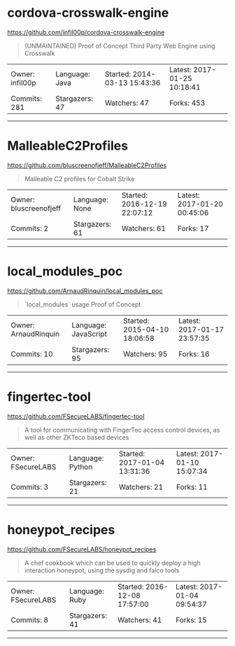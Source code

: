 # cordova-crosswalk-engine

https://github.com/infil00p/cordova-crosswalk-engine
<blockquote>
(UNMAINTAINED) Proof of Concept Third Party Web Engine using Crosswalk
</blockquote>

<table>
<tr><td>Owner: infil00p</td>
    <td>Language: Java</td>
    <td>Started: 2014-03-13 15:43:36</td>
    <td>Latest: 2017-01-25 10:18:41</td></tr>
<tr><td>Commits: 281</td>
    <td>Stargazers: 47</td>
    <td>Watchers: 47</td>
    <td>Forks: 453</td></tr>
</table>

---

# MalleableC2Profiles

https://github.com/bluscreenofjeff/MalleableC2Profiles
<blockquote>
Malleable C2 profiles for Cobalt Strike
</blockquote>

<table>
<tr><td>Owner: bluscreenofjeff</td>
    <td>Language: None</td>
    <td>Started: 2016-12-19 22:07:12</td>
    <td>Latest: 2017-01-20 00:45:06</td></tr>
<tr><td>Commits: 2</td>
    <td>Stargazers: 61</td>
    <td>Watchers: 61</td>
    <td>Forks: 17</td></tr>
</table>

---

# local_modules_poc

https://github.com/ArnaudRinquin/local_modules_poc
<blockquote>
`local_modules` usage Proof of Concept
</blockquote>

<table>
<tr><td>Owner: ArnaudRinquin</td>
    <td>Language: JavaScript</td>
    <td>Started: 2015-04-10 18:06:58</td>
    <td>Latest: 2017-01-17 23:57:35</td></tr>
<tr><td>Commits: 10</td>
    <td>Stargazers: 95</td>
    <td>Watchers: 95</td>
    <td>Forks: 16</td></tr>
</table>

---

# fingertec-tool

https://github.com/FSecureLABS/fingertec-tool
<blockquote>
A tool for communicating with FingerTec access control devices, as well as other ZKTeco based devices
</blockquote>

<table>
<tr><td>Owner: FSecureLABS</td>
    <td>Language: Python</td>
    <td>Started: 2017-01-04 13:31:36</td>
    <td>Latest: 2017-01-10 15:07:34</td></tr>
<tr><td>Commits: 3</td>
    <td>Stargazers: 21</td>
    <td>Watchers: 21</td>
    <td>Forks: 11</td></tr>
</table>

---

# honeypot_recipes

https://github.com/FSecureLABS/honeypot_recipes
<blockquote>
A chef cookbook which can be used to quickly deploy a high interaction honeypot, using the sysdig and falco tools
</blockquote>

<table>
<tr><td>Owner: FSecureLABS</td>
    <td>Language: Ruby</td>
    <td>Started: 2016-12-08 17:57:00</td>
    <td>Latest: 2017-01-04 09:54:37</td></tr>
<tr><td>Commits: 8</td>
    <td>Stargazers: 41</td>
    <td>Watchers: 41</td>
    <td>Forks: 15</td></tr>
</table>

---

